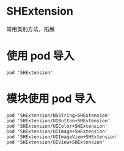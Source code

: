 # SHExtension
常用类别方法，拓展
# 使用 pod 导入
```
pod 'SHExtension'
```
# 模块使用 pod 导入
```
pod 'SHExtension/NSString+SHExtension'
pod 'SHExtension/UIButton+SHExtension'
pod 'SHExtension/UIColor+SHExtension'
pod 'SHExtension/UIImage+SHExtension'
pod 'SHExtension/UIImageView+SHExtension'
pod 'SHExtension/UIView+SHExtension'
```
